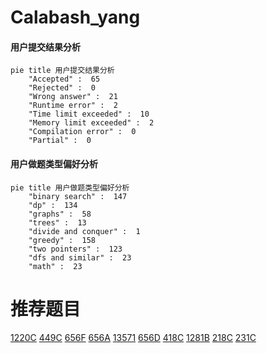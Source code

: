 # Calabash_yang

<!-- tabs:start -->



#### **用户提交结果分析**

```mermaid
pie title 用户提交结果分析
    "Accepted" :  65
    "Rejected" :  0
    "Wrong answer" :  21
    "Runtime error" :  2
    "Time limit exceeded" :  10
    "Memory limit exceeded" :  2
    "Compilation error" :  0
    "Partial" :  0
```

#### **用户做题类型偏好分析**

```mermaid
pie title 用户做题类型偏好分析
    "binary search" :  147
    "dp" :  134
    "graphs" :  58
    "trees" :  13
    "divide and conquer" :  1
    "greedy" :  158
    "two pointers" :  123
    "dfs and similar" :  23
    "math" :  23
```



<!-- tabs:end -->
# 推荐题目
[1220C](https://codeforces.com/contest/1220/problem/C)
[449C](https://codeforces.com/contest/449/problem/C)
[656F](https://codeforces.com/contest/656/problem/F)
[656A](https://codeforces.com/contest/656/problem/A)
[13571](https://codeforces.com/contest/1357/problem/1)
[656D](https://codeforces.com/contest/656/problem/D)
[418C](https://codeforces.com/contest/418/problem/C)
[1281B](https://codeforces.com/contest/1281/problem/B)
[218C](https://codeforces.com/contest/218/problem/C)
[231C](https://codeforces.com/contest/231/problem/C)
